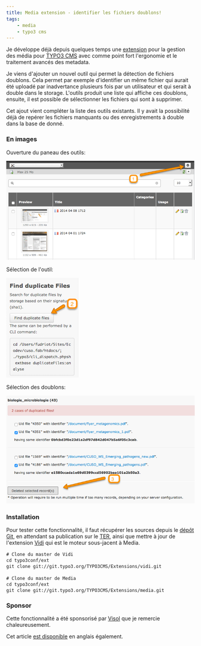 ```yaml
---
title: Media extension - identifier les fichiers doublons!
tags:
    - media
    - typo3 cms
---
```


Je développe déjà depuis quelques temps une [extension][media] pour la gestion des média pour [TYPO3 CMS][cms] avec comme point fort l'ergonomie et le traitement avancés des metadata.

Je viens d'ajouter un nouvel outil qui permet la détection de fichiers doublons. Cela permet par exemple d'identifier un même fichier qui aurait été uploadé par inadvertance plusieurs fois par un utilisateur et qui serait à double dans le storage. L'outils produit une liste qui affiche ces doublons, ensuite, il est possible de sélectionner les fichiers qui sont à supprimer.

Cet ajout vient compléter la liste des outils existants. Il y avait la possibilité déjà de repérer les fichiers manquants ou des enregistrements à double dans la base de donné.


### En images

Ouverture du paneau des outils:

![](/images/2015-01-03/2015-01-03_1025.png)


Sélection de l'outil:

![](/images/2015-01-03/2015-01-03_1030.png)

Sélection des doublons:

![](/images/2015-01-03/2015-01-03_1031.png)

### Installation

Pour tester cette fonctionnalité, il faut récupérer les sources depuis le [dépôt Git][git-media], en attendant sa publication sur le [TER][ter], ainsi que mettre à jour de l'extension [Vidi][vidi] qui est le moteur sous-jacent à Media.


    # Clone du master de Vidi
    cd typo3conf/ext
    git clone git://git.typo3.org/TYPO3CMS/Extensions/vidi.git

    # Clone du master de Media
    cd typo3conf/ext
    git clone git://git.typo3.org/TYPO3CMS/Extensions/media.git

### Sponsor

Cette fonctionnalité a été sponsorisé par [Visol][visol] que je remercie chaleureusement.

Cet article [est disponible](/fr/blog/2015/01/03/media-tool) en anglais également.

[media]: https://forge.typo3.org/projects/extension-media/
[vidi]: https://forge.typo3.org/projects/extension-vidi/
[cms]:http://demo.typo3.org/
[ter]:http://typo3.org/extensions/repository/
[git-media]: https://git.typo3.org/TYPO3CMS/Extensions/media.git
[visol]:http://www.visol.ch/